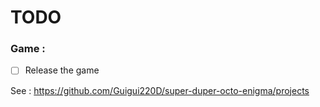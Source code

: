 # TODO

### Game :

- [ ] Release the game

See : https://github.com/Guigui220D/super-duper-octo-enigma/projects
